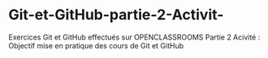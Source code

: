 # Git-et-GitHub-partie-2-Activit-
Exercices Git et GitHub effectués sur OPENCLASSROOMS
Partie 2 Acivité :
  Objectif mise en pratique des cours de Git et GitHub
  
